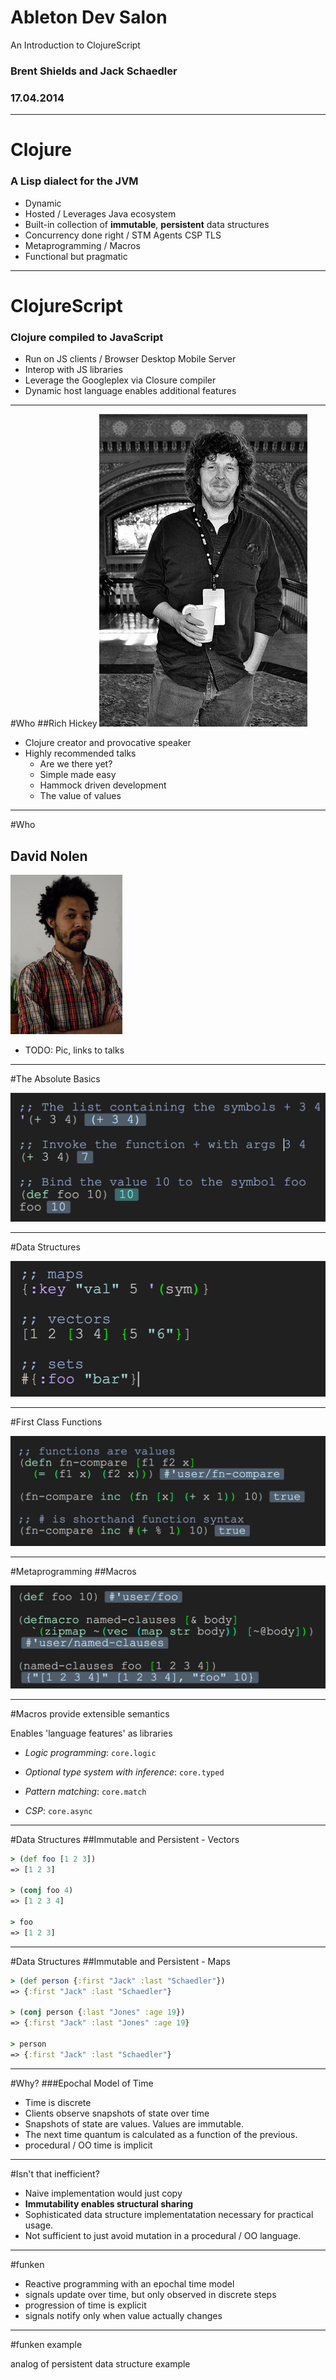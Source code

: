 # Ableton Dev Salon
An Introduction to ClojureScript
### Brent Shields and Jack Schaedler
### 17.04.2014

---

# Clojure
### A Lisp dialect for the JVM
- Dynamic
- Hosted / Leverages Java ecosystem
- Built-in collection of __immutable__, __persistent__ data structures
- Concurrency done right / STM Agents CSP TLS
- Metaprogramming / Macros
- Functional but pragmatic

---

# ClojureScript
### Clojure compiled to JavaScript
- Run on JS clients / Browser Desktop Mobile Server
- Interop with JS libraries
- Leverage the Googleplex via Closure compiler
- Dynamic host language enables additional features

---
#Who
##Rich Hickey
![right 150%](hickey.jpeg)

- Clojure creator and provocative speaker
- Highly recommended talks
  - Are we there yet?
  - Simple made easy
  - Hammock driven development
  - The value of values

---

#Who
## David Nolen
![right 800%](nolen.jpeg)

- TODO: Pic, links to talks

---

#The Absolute Basics

![inline 85%](basics.png)

---

#Data Structures

![inline 95%](hetero.png)

---

#First Class Functions

![inline 90%](functions.png)

---

#Metaprogramming
##Macros

![inline 90%](macros.png)

---

#Macros provide extensible semantics

Enables 'language features' as libraries

- _Logic programming_: `core.logic`

- _Optional type system with inference_: `core.typed`

- _Pattern matching_: `core.match`

- _CSP_: `core.async`

---

#Data Structures
##Immutable and Persistent - Vectors

```clojure
> (def foo [1 2 3])
=> [1 2 3]

> (conj foo 4)
=> [1 2 3 4]

> foo
=> [1 2 3]
```

---
#Data Structures
##Immutable and Persistent - Maps

```clojure
> (def person {:first "Jack" :last "Schaedler"})
=> {:first "Jack" :last "Schaedler"}

> (conj person {:last "Jones" :age 19})
=> {:first "Jack" :last "Jones" :age 19}

> person
=> {:first "Jack" :last "Schaedler"}
```

---

#Why?
###Epochal Model of Time

- Time is discrete
- Clients observe snapshots of state over time
- Snapshots of state are values. Values are immutable.
- The next time quantum is calculated as a function of the previous.
- procedural / OO time is implicit

---

#Isn't that inefficient?

- Naive implementation would just copy
- __Immutability enables structural sharing__
- Sophisticated data structure implementatation necessary for practical usage.
- Not sufficient to just avoid mutation in a procedural / OO language.

---

#funken

- Reactive programming with an epochal time model
- signals update over time, but only observed in discrete steps
- progression of time is explicit
- signals notify only when value actually changes

---

#funken example

analog of persistent data structure example
